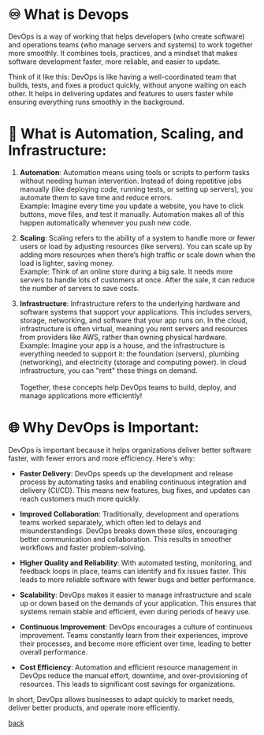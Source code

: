 # ♾️ What is Devops 
DevOps is a way of working that helps developers (who create software) and operations teams (who manage servers and systems) to work together more smoothly. It combines tools, practices, and a mindset that makes software development faster, more reliable, and easier to update.

Think of it like this: DevOps is like having a well-coordinated team that builds, tests, and fixes a product quickly, without anyone waiting on each other. It helps in delivering updates and features to users faster while ensuring everything runs smoothly in the background.

# 🎡 What is Automation, Scaling, and Infrastructure:

1. **Automation**:
Automation means using tools or scripts to perform tasks without needing human intervention. Instead of doing repetitive jobs manually (like deploying code, running tests, or setting up servers), you automate them to save time and reduce errors.<br/>
Example: Imagine every time you update a website, you have to click buttons, move files, and test it manually. Automation makes all of this happen automatically whenever you push new code.

2. **Scaling**:
Scaling refers to the ability of a system to handle more or fewer users or load by adjusting resources (like servers). You can scale up by adding more resources when there’s high traffic or scale down when the load is lighter, saving money.<br/>
Example: Think of an online store during a big sale. It needs more servers to handle lots of customers at once. After the sale, it can reduce the number of servers to save costs.

3. **Infrastructure**:
Infrastructure refers to the underlying hardware and software systems that support your applications. This includes servers, storage, networking, and software that your app runs on. In the cloud, infrastructure is often virtual, meaning you rent servers and resources from providers like AWS, rather than owning physical hardware.<br/>
Example: Imagine your app is a house, and the infrastructure is everything needed to support it: the foundation (servers), plumbing (networking), and electricity (storage and computing power). In cloud infrastructure, you can "rent" these things on demand.<br/><br/>
Together, these concepts help DevOps teams to build, deploy, and manage applications more efficiently!

# 🌐 Why DevOps is Important:

DevOps is important because it helps organizations deliver better software faster, with fewer errors and more efficiency. Here's why:

- **Faster Delivery**:
DevOps speeds up the development and release process by automating tasks and enabling continuous integration and delivery (CI/CD). This means new features, bug fixes, and updates can reach customers much more quickly.

- **Improved Collaboration**:
Traditionally, development and operations teams worked separately, which often led to delays and misunderstandings. DevOps breaks down these silos, encouraging better communication and collaboration. This results in smoother workflows and faster problem-solving.

- **Higher Quality and Reliability**:
With automated testing, monitoring, and feedback loops in place, teams can identify and fix issues faster. This leads to more reliable software with fewer bugs and better performance.

- **Scalability**:
DevOps makes it easier to manage infrastructure and scale up or down based on the demands of your application. This ensures that systems remain stable and efficient, even during periods of heavy use.

- **Continuous Improvement**:
DevOps encourages a culture of continuous improvement. Teams constantly learn from their experiences, improve their processes, and become more efficient over time, leading to better overall performance.

- **Cost Efficiency**:
Automation and efficient resource management in DevOps reduce the manual effort, downtime, and over-provisioning of resources. This leads to significant cost savings for organizations.

In short, DevOps allows businesses to adapt quickly to market needs, deliver better products, and operate more efficiently.

[back](https://github.com/harshitsahu2311/90DaysOfDevOps-with-Harshit-Sahu/tree/new-feature)  
